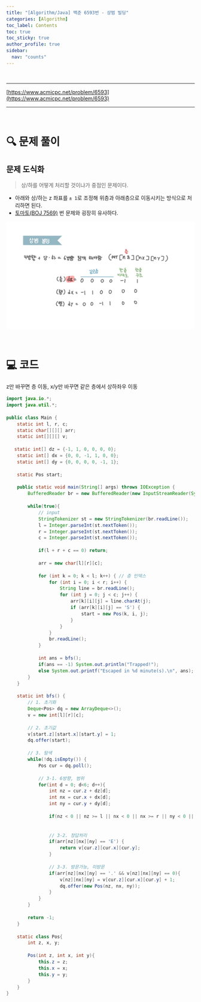 ```yaml
---
title: "[Algorithm/Java] 백준 6593번 - 상범 빌딩"
categories: [Algorithm]
toc_label: Contents
toc: true
toc_sticky: true
author_profile: true
sidebar:
  nav: "counts"
---
```


<br>

---

[https://www.acmicpc.net/problem/6593](https://www.acmicpc.net/problem/6593)

---

<br>

# 🔍 문제 풀이

## 문제 도식화

> 상/하를 어떻게 처리할 것이냐가 중점인 문제이다.

- 아래와 상/하는 z 좌표를 `± 1`로 조정해 위층과 아래층으로 이동시키는 방식으로 처리하면 된다.
- [토마토(BOJ 7569)](https://mynamesieun.github.io/algorithm/JAVA-%EB%B0%B1%EC%A4%80-7569%EB%B2%88-%ED%86%A0%EB%A7%88%ED%86%A0/) 번 문제와 굉장히 유사하다.

![alt text](../../../assets/images/2025/6593.jpg)

<br>

# 💻 코드

z만 바꾸면 층 이동, x/y만 바꾸면 같은 층에서 상하좌우 이동

```java
import java.io.*;
import java.util.*;

public class Main {
    static int l, r, c;
    static char[][][] arr;
    static int[][][] v;

   static int[] dz = {-1, 1, 0, 0, 0, 0};
    static int[] dx = {0, 0, -1, 1, 0, 0};
    static int[] dy = {0, 0, 0, 0, -1, 1};

    static Pos start;

    public static void main(String[] args) throws IOException {
        BufferedReader br = new BufferedReader(new InputStreamReader(System.in));

        while(true){
            // input
            StringTokenizer st = new StringTokenizer(br.readLine());
            l = Integer.parseInt(st.nextToken());
            r = Integer.parseInt(st.nextToken());
            c = Integer.parseInt(st.nextToken());

            if(l + r + c == 0) return;

            arr = new char[l][r][c];

            for (int k = 0; k < l; k++) { // 층 인덱스
                for (int i = 0; i < r; i++) {
                    String line = br.readLine();
                    for (int j = 0; j < c; j++) {
                        arr[k][i][j] = line.charAt(j);
                        if (arr[k][i][j] == 'S') {
                            start = new Pos(k, i, j);
                        }
                    }
                }
                br.readLine();
            }

            int ans = bfs();
            if(ans == -1) System.out.println("Trapped!");
            else System.out.printf("Escaped in %d minute(s).\n", ans);
        }
    }

    static int bfs() {
        // 1. 초기화
        Deque<Pos> dq = new ArrayDeque<>();
        v = new int[l][r][c];

        // 2. 초기값
        v[start.z][start.x][start.y] = 1;
        dq.offer(start);

        // 3. 탐색
        while(!dq.isEmpty()) {
            Pos cur = dq.poll();

            // 3-1. 6방향, 범위
            for(int d = 0; d<6; d++){
                int nz = cur.z + dz[d];
                int nx = cur.x + dx[d];
                int ny = cur.y + dy[d];

                if(nz < 0 || nz >= l || nx < 0 || nx >= r || ny < 0 || ny >= c) continue;


                // 3-2. 정답처리
                if(arr[nz][nx][ny] == 'E') {
                    return v[cur.z][cur.x][cur.y];
                }

                // 3-3. 방문가능, 미방문
                if(arr[nz][nx][ny] == '.' && v[nz][nx][ny] == 0){
                    v[nz][nx][ny] = v[cur.z][cur.x][cur.y] + 1;
                    dq.offer(new Pos(nz, nx, ny));
                }
            }
        }

        return -1;
    }

    static class Pos{
        int z, x, y;

        Pos(int z, int x, int y){
            this.z = z;
            this.x = x;
            this.y = y;
        }
    }
}
```

<br>
